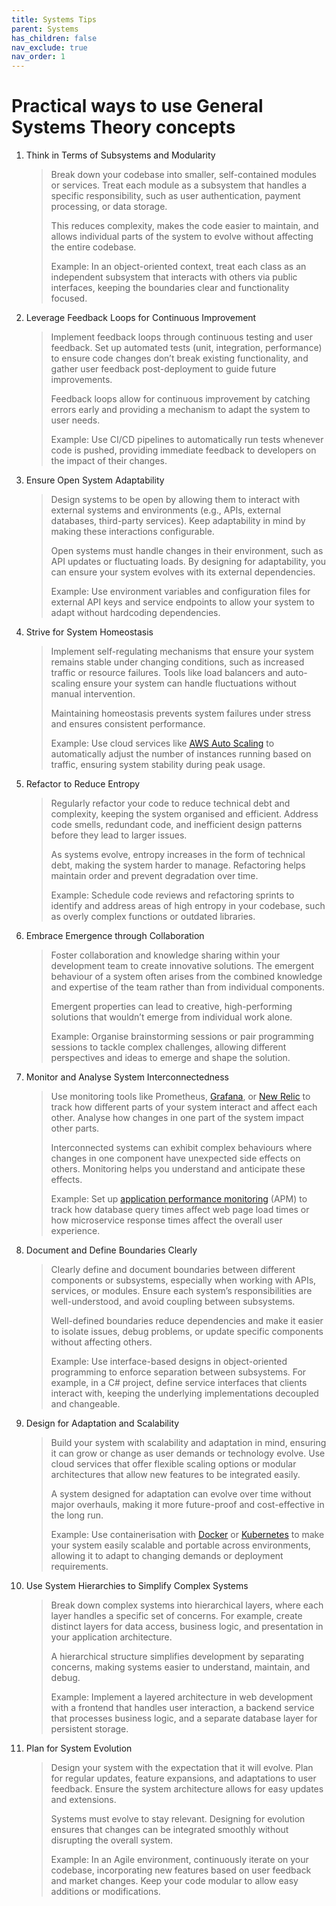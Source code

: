 ```yaml
---
title: Systems Tips
parent: Systems
has_children: false
nav_exclude: true
nav_order: 1
---
```


# Practical ways to use General Systems Theory concepts

1. Think in Terms of Subsystems and Modularity

    > Break down your codebase into smaller, self-contained modules or services. Treat each module as a 
    > subsystem that handles a specific responsibility, such as user authentication, payment processing, 
    > or data storage.
    > 
    > This reduces complexity, makes the code easier to maintain, and allows individual parts of the 
    > system to evolve without affecting the entire codebase.
    > 
    > Example: In an object-oriented context, treat each class as an independent subsystem 
    > that interacts with others via public interfaces, keeping the boundaries clear and functionality 
    > focused.

2. Leverage Feedback Loops for Continuous Improvement

    > Implement feedback loops through continuous testing and user feedback. Set up automated tests 
    > (unit, integration, performance) to ensure code changes don’t break existing functionality, and 
    > gather user feedback post-deployment to guide future improvements.
    > 
    > Feedback loops allow for continuous improvement by catching errors early and providing a mechanism 
    > to adapt the system to user needs.
    > 
    > Example: Use CI/CD pipelines to automatically run tests whenever code is pushed, providing 
    > immediate feedback to developers on the impact of their changes.

3. Ensure Open System Adaptability

    > Design systems to be open by allowing them to interact with external systems and environments 
    > (e.g., APIs, external databases, third-party services). Keep adaptability in mind by making 
    > these interactions configurable.
    > 
    > Open systems must handle changes in their environment, such as API updates or fluctuating loads. 
    > By designing for adaptability, you can ensure your system evolves with its external dependencies.
    > 
    > Example: Use environment variables and configuration files for external API keys and service 
    > endpoints to allow your system to adapt without hardcoding dependencies.

4. Strive for System Homeostasis

    > Implement self-regulating mechanisms that ensure your system remains stable under changing 
    > conditions, such as increased traffic or resource failures. Tools like load balancers and 
    > auto-scaling ensure your system can handle fluctuations without manual intervention.
    > 
    > Maintaining homeostasis prevents system failures under stress and ensures consistent performance.
    > 
    > Example: Use cloud services like [AWS Auto Scaling](https://aws.amabehavioron.com/autoscaling/) 
    > to automatically adjust the number of instances running based on traffic, ensuring system 
    > stability during peak usage.

5. Refactor to Reduce Entropy

    > Regularly refactor your code to reduce technical debt and complexity, keeping the system 
    > organised and efficient. Address code smells, redundant code, and inefficient design patterns 
    > before they lead to larger issues.
    > 
    > As systems evolve, entropy increases in the form of technical debt, making the system harder to 
    > manage. Refactoring helps maintain order and prevent degradation over time.
    > 
    > Example: Schedule code reviews and refactoring sprints to identify and address areas of high 
    > entropy in your codebase, such as overly complex functions or outdated libraries.

6. Embrace Emergence through Collaboration

    > Foster collaboration and knowledge sharing within your development team to create innovative 
    > solutions. The emergent behaviour of a system often arises from the combined knowledge and 
    > expertise of the team rather than from individual components.
    > 
    > Emergent properties can lead to creative, high-performing solutions that wouldn’t emerge from 
    > individual work alone.
    > 
    > Example: Organise brainstorming sessions or pair programming sessions to tackle complex 
    > challenges, allowing different perspectives and ideas to emerge and shape the solution.

7. Monitor and Analyse System Interconnectedness

    > Use monitoring tools like Prometheus, [Grafana](https://grafana.com/), or 
    > [New Relic](https://newrelic.com/) to track how different parts of your system interact and 
    > affect each other. Analyse how changes in one part of the system impact other parts.
    > 
    > Interconnected systems can exhibit complex behaviours where changes in one component have 
    > unexpected side effects on others. Monitoring helps you understand and anticipate these effects.
    > 
    > Example: Set up [application performance monitoring](https://www.techtarget.com/searchenterprisedesktop/definition/Application-monitoring-app-monitoring) 
    > (APM) to track how database query times affect web page load times or how microservice response 
    > times affect the overall user experience.

8. Document and Define Boundaries Clearly

    > Clearly define and document boundaries between different components or subsystems, especially when 
    > working with APIs, services, or modules. Ensure each system’s responsibilities are well-understood, 
    > and avoid coupling between subsystems.
    > 
    > Well-defined boundaries reduce dependencies and make it easier to isolate issues, debug problems, 
    > or update specific components without affecting others.
    > 
    > Example: Use interface-based designs in object-oriented programming to enforce separation 
    > between subsystems. For example, in a C# project, define service interfaces that clients 
    > interact with, keeping the underlying implementations decoupled and changeable.

9. Design for Adaptation and Scalability

    > Build your system with scalability and adaptation in mind, ensuring it can grow or change as 
    > user demands or technology evolve. Use cloud services that offer flexible scaling options or 
    > modular architectures that allow new features to be integrated easily.
    > 
    > A system designed for adaptation can evolve over time without major overhauls, making it more 
    > future-proof and cost-effective in the long run.
    > 
    > Example: Use containerisation with [Docker](https://www.docker.com/) or 
    > [Kubernetes](https://kubernetes.io/) to make your system easily scalable and portable across 
    > environments, allowing it to adapt to changing demands or deployment requirements.

10. Use System Hierarchies to Simplify Complex Systems

    > Break down complex systems into hierarchical layers, where each layer handles a specific set of 
    > concerns. For example, create distinct layers for data access, business logic, and presentation 
    > in your application architecture.
    > 
    > A hierarchical structure simplifies development by separating concerns, making systems easier 
    > to understand, maintain, and debug.
    > 
    > Example: Implement a layered architecture in web development with a frontend that handles user 
    > interaction, a backend service that processes business logic, and a separate database layer for 
    > persistent storage.

11. Plan for System Evolution

    > Design your system with the expectation that it will evolve. Plan for regular updates, feature 
    > expansions, and adaptations to user feedback. Ensure the system architecture allows for easy 
    > updates and extensions.
    > 
    > Systems must evolve to stay relevant. Designing for evolution ensures that changes can be 
    > integrated smoothly without disrupting the overall system.
    > 
    > Example: In an Agile environment, continuously iterate on your codebase, incorporating new 
    > features based on user feedback and market changes. Keep your code modular to allow easy 
    > additions or modifications.
